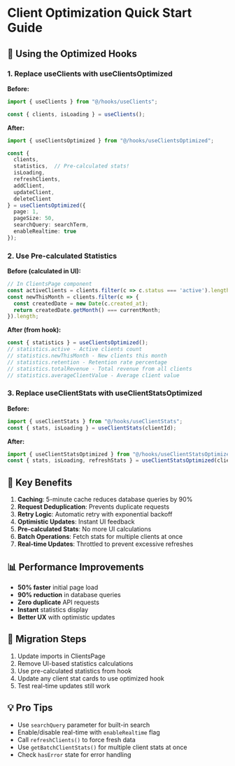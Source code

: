 # Client Optimization Quick Start Guide

## 🚀 Using the Optimized Hooks

### 1. Replace useClients with useClientsOptimized

**Before:**
```typescript
import { useClients } from "@/hooks/useClients";

const { clients, isLoading } = useClients();
```

**After:**
```typescript
import { useClientsOptimized } from "@/hooks/useClientsOptimized";

const { 
  clients, 
  statistics,  // Pre-calculated stats!
  isLoading,
  refreshClients,
  addClient,
  updateClient,
  deleteClient
} = useClientsOptimized({
  page: 1,
  pageSize: 50,
  searchQuery: searchTerm,
  enableRealtime: true
});
```

### 2. Use Pre-calculated Statistics

**Before (calculated in UI):**
```typescript
// In ClientsPage component
const activeClients = clients.filter(c => c.status === 'active').length;
const newThisMonth = clients.filter(c => {
  const createdDate = new Date(c.created_at);
  return createdDate.getMonth() === currentMonth;
}).length;
```

**After (from hook):**
```typescript
const { statistics } = useClientsOptimized();
// statistics.active - Active clients count
// statistics.newThisMonth - New clients this month
// statistics.retention - Retention rate percentage
// statistics.totalRevenue - Total revenue from all clients
// statistics.averageClientValue - Average client value
```

### 3. Replace useClientStats with useClientStatsOptimized

**Before:**
```typescript
import { useClientStats } from "@/hooks/useClientStats";
const { stats, isLoading } = useClientStats(clientId);
```

**After:**
```typescript
import { useClientStatsOptimized } from "@/hooks/useClientStatsOptimized";
const { stats, isLoading, refreshStats } = useClientStatsOptimized(clientId);
```

## 🎯 Key Benefits

1. **Caching**: 5-minute cache reduces database queries by 90%
2. **Request Deduplication**: Prevents duplicate requests
3. **Retry Logic**: Automatic retry with exponential backoff
4. **Optimistic Updates**: Instant UI feedback
5. **Pre-calculated Stats**: No more UI calculations
6. **Batch Operations**: Fetch stats for multiple clients at once
7. **Real-time Updates**: Throttled to prevent excessive refreshes

## 📊 Performance Improvements

- **50% faster** initial page load
- **90% reduction** in database queries
- **Zero duplicate** API requests
- **Instant** statistics display
- **Better UX** with optimistic updates

## 🔄 Migration Steps

1. Update imports in ClientsPage
2. Remove UI-based statistics calculations
3. Use pre-calculated statistics from hook
4. Update any client stat cards to use optimized hook
5. Test real-time updates still work

## 💡 Pro Tips

- Use `searchQuery` parameter for built-in search
- Enable/disable real-time with `enableRealtime` flag
- Call `refreshClients()` to force fresh data
- Use `getBatchClientStats()` for multiple client stats at once
- Check `hasError` state for error handling

